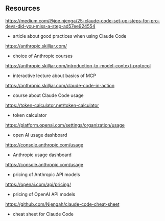 ## Resources

https://medium.com/@joe.njenga/25-claude-code-set-up-steps-for-pro-devs-did-you-miss-a-step-ad57ee924554
- article about good practices when using Claude Code

https://anthropic.skilljar.com/
- choice of Anthropic courses

https://anthropic.skilljar.com/introduction-to-model-context-protocol
- interactive lecture about basics of MCP

https://anthropic.skilljar.com/claude-code-in-action
- course about Claude Code usage

https://token-calculator.net/token-calculator
- token calculator

https://platform.openai.com/settings/organization/usage
- open AI usage dashboard

https://console.anthropic.com/usage
- Anthropic usage dashboard

https://console.anthropic.com/usage
- pricing of Anthropic API models

https://openai.com/api/pricing/
- pricing of OpenAI API models

https://github.com/Njengah/claude-code-cheat-sheet
- cheat sheet for Claude Code
